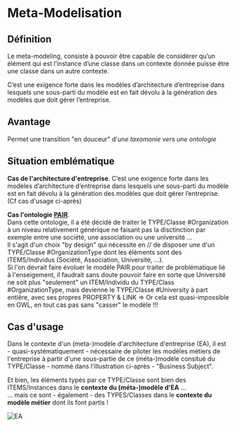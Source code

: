 Meta-Modelisation
==

Définition
-
Le meta-modeling, consiste à pouvoir être capable de considérer qu’un élément qui est l’instance d’une classe dans un contexte donnée puisse être une classe dans un autre contexte.  

C’est une exigence forte dans les modèles d’architecture d’entreprise dans lesquels une sous-parti du modèle est en fait dévolu à la génération des modèles que doit gérer l’entreprise.

Avantage
-
Permet une transition "en douceur" d'_une taxomonie vers une ontologie_

Situation emblématique
-
__Cas de l'architecture d'entreprise__. 
C’est une exigence forte dans les modèles d’architecture d’entreprise dans lesquels une sous-parti du modèle est en fait dévolu à la génération des modèles que doit gérer l’entreprise. (Cf cas d'usage ci-après)

__Cas l'ontologie <a href="http://virtual-assembly.org/ontologies/pair/index-fr.html">PAIR</a>__.  
Dans cette ontologie, il a été décidé de traiter le TYPE/Classe #Organization à un niveau relativement générique ne faisant pas la disctinction par exemple entre une société, une association ou une université ...  
Il s'agit d'un choix "by design" qui nécessite en // de disposer une d'un TYPE/Classe #OrganizationType dont les éléments sont des ITEMS/Individus (Société, Association, Université, ...).  
Si l'on devrait faire évoluer le modèle PAIR pour traiter de problématique lié à l'enseigement, il faudrait sans doute pouvoir faire en sorte que Université ne soit plus "seulement" un ITEM/Individu du TYPE/Class #OrganizationType, mais devienne le TYPE/Classe #University à part entière, avec ses propres PROPERTY & LINK
=> Or cela est quasi-impossible en OWL, en tout cas pas sans "casser" le modèle !!!

Cas d'usage
-
Dans le contexte d'un (meta-)modèle d'architecture d'entreprise (EA), il est - quasi-systématiquement - nécessaire de piloter les modèles métiers de l'entreprise à partir d'une sous-partie de ce (méta-)modèle consitué du TYPE/Classe - nommé dans l'illustration ci-après - "Business Subject".

Et bien, les éléments typés par ce TYPE/Classe sont bien des ITEMS/Instances dans le __contexte du (méta-)modèle d'EA__ ...   
... mais ce sont - également - des TYPES/Classes dans le __contexte du modèle métier__ dont ils font partis !

![EA](https://github.com/iPlumb3r/KeQuarks/blob/master/images/Meta-Modeling_EA.png)
